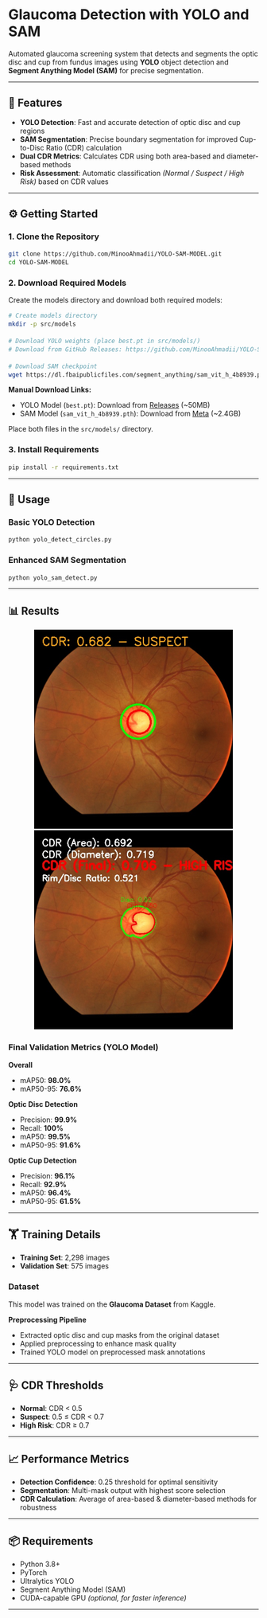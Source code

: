 # Glaucoma Detection with YOLO and SAM

Automated glaucoma screening system that detects and segments the optic disc and cup from fundus images using **YOLO** object detection and **Segment Anything Model (SAM)** for precise segmentation.

---

## 🚀 Features
- **YOLO Detection**: Fast and accurate detection of optic disc and cup regions  
- **SAM Segmentation**: Precise boundary segmentation for improved Cup-to-Disc Ratio (CDR) calculation  
- **Dual CDR Metrics**: Calculates CDR using both area-based and diameter-based methods  
- **Risk Assessment**: Automatic classification *(Normal / Suspect / High Risk)* based on CDR values  

---

## ⚙️ Getting Started

### 1. Clone the Repository
```bash
git clone https://github.com/MinooAhmadii/YOLO-SAM-MODEL.git
cd YOLO-SAM-MODEL
```

### 2. Download Required Models
Create the models directory and download both required models:

```bash
# Create models directory
mkdir -p src/models

# Download YOLO weights (place best.pt in src/models/)
# Download from GitHub Releases: https://github.com/MinooAhmadii/YOLO-SAM-MODEL/releases

# Download SAM checkpoint
wget https://dl.fbaipublicfiles.com/segment_anything/sam_vit_h_4b8939.pth -P src/models/
```

**Manual Download Links:**
- YOLO Model (`best.pt`): Download from [Releases](https://github.com/MinooAhmadii/YOLO-SAM-MODEL/releases) (~50MB)  
- SAM Model (`sam_vit_h_4b8939.pth`): Download from [Meta](https://dl.fbaipublicfiles.com/segment_anything/sam_vit_h_4b8939.pth) (~2.4GB)  

Place both files in the `src/models/` directory.  

### 3. Install Requirements
```bash
pip install -r requirements.txt
```

---

## 📌 Usage

### Basic YOLO Detection
```bash
python yolo_detect_circles.py
```

### Enhanced SAM Segmentation
```bash
python yolo_sam_detect.py
```

---

## 📊 Results

<p align="center">
  <img src="images/detected_glaucoma.jpg" width="400" alt="YOLO Detection"/>
  <img src="images/sam_result.jpg" width="400" alt="SAM Segmentation"/>
</p>

### Final Validation Metrics (YOLO Model)

**Overall**
- mAP50: **98.0%**
- mAP50-95: **76.6%**

**Optic Disc Detection**
- Precision: **99.9%**
- Recall: **100%**
- mAP50: **99.5%**
- mAP50-95: **91.6%**

**Optic Cup Detection**
- Precision: **96.1%**
- Recall: **92.9%**
- mAP50: **96.4%**
- mAP50-95: **61.5%**

---

## 🏋️ Training Details
- **Training Set**: 2,298 images  
- **Validation Set**: 575 images  

### Dataset
This model was trained on the **Glaucoma Dataset** from Kaggle.  

**Preprocessing Pipeline**
- Extracted optic disc and cup masks from the original dataset  
- Applied preprocessing to enhance mask quality  
- Trained YOLO model on preprocessed mask annotations  

---

## 🩺 CDR Thresholds
- **Normal**: CDR < 0.5  
- **Suspect**: 0.5 ≤ CDR < 0.7  
- **High Risk**: CDR ≥ 0.7  

---

## 📈 Performance Metrics
- **Detection Confidence**: 0.25 threshold for optimal sensitivity  
- **Segmentation**: Multi-mask output with highest score selection  
- **CDR Calculation**: Average of area-based & diameter-based methods for robustness  

---

## 📦 Requirements
- Python 3.8+  
- PyTorch  
- Ultralytics YOLO  
- Segment Anything Model (SAM)  
- CUDA-capable GPU *(optional, for faster inference)*  

---
